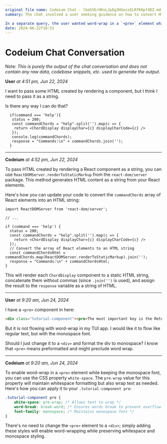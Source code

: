 ```yaml
---
original file name: Codeium Chat - lkmS5ErUKvLJpEg3HGessELRfK6pf4DZ.md
summary: The chat involved a user seeking guidance on how to convert HTML created by rendering a React component into a string to be passed as a response. Codeium recommended using `ReactDOMServer.renderToStaticMarkup` to achieve this. 

In a separate query, the user wanted word-wrap in a `<pre>` element while retaining the monospace font. Codeium suggested using CSS properties `white-space: pre-wrap`, `word-break: break-word`, and `font-family: monospace` to achieve the desired effect without needing to change the element to a `<div>`.
date: 2024-06-22T16:51
---
```


# Codeium Chat Conversation

Note: _This is purely the output of the chat conversation and does not contain any raw data, codebase snippets, etc. used to generate the output._

**User** _at 4:51 pm, Jun 22, 2024_

I want to pass some HTML created by rendering a component, but I think I need to pass it as a string.

Is there any way I can do that?

```tsx
  if(command === 'help'){
   status = 200;
   const commandChords = "help".split('').map(c => {
    return <ChordDisplay displayChar={c} displayCharCode={c} />
   });  
   console.log(commandChords);
   response = "Commands:\n" + commandChords.join(''); 
  }
```

---

**Codeium** _at 4:52 pm, Jun 22, 2024_

To pass HTML created by rendering a React component as a string, you can use `ReactDOMServer.renderToStaticMarkup` from the `react-dom/server` package. This method generates HTML content as a string from your React elements.

Here's how you can update your code to convert the `commandChords` array of React elements into an HTML string:

```tsx
import ReactDOMServer from 'react-dom/server';

// ...

if (command === 'help') {
  status = 200;
  const commandChords = "help".split('').map(c => {
    return <ChordDisplay displayChar={c} displayCharCode={c} />
  });
  // Convert the array of React elements to an HTML string
  const commandChordsHtml = commandChords.map(ReactDOMServer.renderToStaticMarkup).join('');
  response = "Commands:\n" + commandChordsHtml;
}
```

This will render each `ChordDisplay` component to a static HTML string, concatenate them without commas (since `.join('')` is used), and assign the result to the `response` variable as a string of HTML.

---

**User** _at 9:20 am, Jun 24, 2024_

I have a `<pre>` component in here:

```html
<div class="tutorial-component"><pre>The most important key is the Return (ENTER) key. Press the thumb tip and release.</pre><div class="chord-display-container"><div class="chord-image-holder" id="chord-image-holder" data-source="ErrorDisplay.tsx"><div class="col-sm-2 row generated next" id="chord2"><span id="char15" class="char">Return</span><img loading="lazy" alt="2" src="/images/svgs/0.svg" width="75" class="hand"></div></div></div></div>
```

But it is not flowing with word-wrap in my TUI app. I would like it to flow like regular text, but with the monospace font.

Should I just change it to a `<div>` and format the div to monospace? I know that `<pre>` means preformatted and might preclude word wrap.

---

**Codeium** _at 9:20 am, Jun 24, 2024_

To enable word-wrap in a `<pre>` element while keeping the monospace font, you can use the CSS property `white-space`. The `pre-wrap` value for this property will maintain whitespace formatting but also wrap text as needed. Here's how you can apply it to your `.tutorial-component pre`:

```css
.tutorial-component pre {
    white-space: pre-wrap; /* Allows text to wrap */
    word-break: break-word; /* Ensures words break to prevent overflow */
    font-family: monospace; /* Maintains monospace font */
}
```

There's no need to change the `<pre>` element to a `<div>`; simply adding these styles will enable word-wrapping while preserving whitespace and monospace styling.